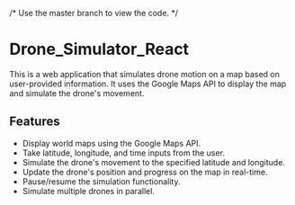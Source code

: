 /* Use the master branch to view the code. */


# Drone_Simulator_React
This is a web application that simulates drone motion on a map based on user-provided information. It uses the Google Maps API to display the map and simulate the drone's movement.

## Features

- Display world maps using the Google Maps API.
- Take latitude, longitude, and time inputs from the user.
- Simulate the drone's movement to the specified latitude and longitude.
- Update the drone's position and progress on the map in real-time.
- Pause/resume the simulation functionality.
- Simulate multiple drones in parallel.
